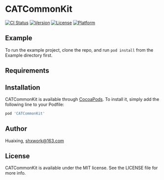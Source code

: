 # CATCommonKit

[![CI Status](https://img.shields.io/travis/Huaixing/CATCommonKit.svg?style=flat)](https://travis-ci.org/Huaixing/CATCommonKit)
[![Version](https://img.shields.io/cocoapods/v/CATCommonKit.svg?style=flat)](https://cocoapods.org/pods/CATCommonKit)
[![License](https://img.shields.io/cocoapods/l/CATCommonKit.svg?style=flat)](https://cocoapods.org/pods/CATCommonKit)
[![Platform](https://img.shields.io/cocoapods/p/CATCommonKit.svg?style=flat)](https://cocoapods.org/pods/CATCommonKit)

## Example

To run the example project, clone the repo, and run `pod install` from the Example directory first.

## Requirements

## Installation

CATCommonKit is available through [CocoaPods](https://cocoapods.org). To install
it, simply add the following line to your Podfile:

```ruby
pod 'CATCommonKit'
```

## Author

Huaixing, shxwork@163.com

## License

CATCommonKit is available under the MIT license. See the LICENSE file for more info.

